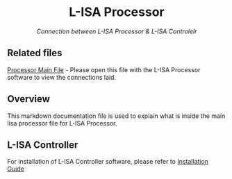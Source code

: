 <h1 align="center">
L-ISA Processor
</h1>

<p align="center">
<i align="center">Connection between L-ISA Processor & L-ISA Controlelr</i>
</p>

## Related files

[Processor Main File](https://github.com/uselesskcid/EGL314-Project-S.O.N.I.C-Team-C-POC/blob/main/L-ISA/MAINFILE_POC_FINAL-copy.lisa) - Please open this file with the L-ISA Processor software to view the connections laid.

## Overview

This markdown documentation file is used to explain what is inside the main lisa processor file for L-ISA Processor.

## L-ISA Controller
For installation of L-ISA Controller software, please refer to [Installation Guide](https://github.com/uselesskcid/EGL314-Project-S.O.N.I.C-Team-C-POC/blob/main/Documentation/InstallationGuide.md)
